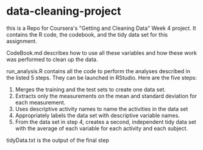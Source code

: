 # data-cleaning-project
this is a Repo for Coursera's "Getting and Cleaning Data" Week 4 project. It contains the R code, the codebook, and the tidy data set for this assignment.

CodeBook.md describes how to use all these variables and how these work was performed to clean up the data.

run_analysis.R contains all the code to perform the analyses described in the listed 5 steps. They can be launched in RStudio. Here are the five steps:

1. Merges the training and the test sets to create one data set.
2. Extracts only the measurements on the mean and standard deviation for each measurement.
3. Uses descriptive activity names to name the activities in the data set
4. Appropriately labels the data set with descriptive variable names.
5. From the data set in step 4, creates a second, independent tidy data set with the average of each variable for each activity and each subject.

tidyData.txt is the output of the final step
